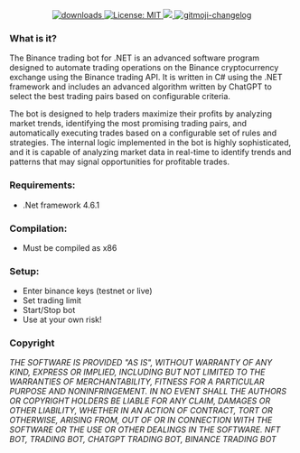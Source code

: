 <p align="center">
  <a href="https://www.npmjs.com/package/hashlips_art_engine">
    <img alt="downloads" src="https://img.shields.io/npm/dm/hashlips_art_engine.svg?color=blue" target="_blank" />
  </a>
  <a href="https://github.com/kefranabg/readme-md-generator/blob/master/LICENSE">
    <img alt="License: MIT" src="https://img.shields.io/badge/license-MIT-yellow.svg" target="_blank" />
  </a>
  <a href="https://codecov.io/gh/kefranabg/readme-md-generator">
    <img src="https://codecov.io/gh/kefranabg/readme-md-generator/branch/master/graph/badge.svg" />
  </a>
  <a href="https://github.com/frinyvonnick/gitmoji-changelog">
    <img src="https://img.shields.io/badge/changelog-gitmoji-brightgreen.svg" alt="gitmoji-changelog">
  </a>
</p>

### What is it?
The Binance trading bot for .NET is an advanced software program designed to automate trading operations on the Binance cryptocurrency exchange using the Binance trading API. It is written in C# using the .NET framework and includes an advanced algorithm written by ChatGPT to select the best trading pairs based on configurable criteria.

The bot is designed to help traders maximize their profits by analyzing market trends, identifying the most promising trading pairs, and automatically executing trades based on a configurable set of rules and strategies. The internal logic implemented in the bot is highly sophisticated, and it is capable of analyzing market data in real-time to identify trends and patterns that may signal opportunities for profitable trades.


### Requirements:
- .Net framework 4.6.1

### Compilation:
- Must be compiled as x86

### Setup:
- Enter binance keys (testnet or live)
- Set trading limit
- Start/Stop bot
- Use at your own risk!

### Copyright
*THE SOFTWARE IS PROVIDED "AS IS", WITHOUT WARRANTY OF ANY KIND, EXPRESS OR IMPLIED, INCLUDING BUT NOT LIMITED TO THE WARRANTIES OF MERCHANTABILITY, FITNESS FOR A PARTICULAR PURPOSE AND NONINFRINGEMENT. IN NO EVENT SHALL THE AUTHORS OR COPYRIGHT HOLDERS BE LIABLE FOR ANY CLAIM, DAMAGES OR OTHER LIABILITY, WHETHER IN AN ACTION OF CONTRACT, TORT OR OTHERWISE, ARISING FROM, OUT OF OR IN CONNECTION WITH THE SOFTWARE OR THE USE OR OTHER DEALINGS IN THE SOFTWARE. NFT BOT, TRADING BOT, CHATGPT TRADING BOT, BINANCE TRADING BOT*
